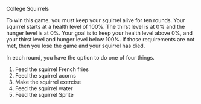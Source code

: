College Squirrels

To win this game, you must keep your squirrel alive for ten rounds. 
Your squirrel starts at a health level of 100%. The thirst level is at 0% and the hunger level is at 0%. Your goal is to keep your health level above 0%, and your thirst level and hunger level below 100%. If those requirements are not met, then you lose the game and your squirrel has died. 

In each round, you have the option to do one of four things. 
1. Feed the squirrel French fries 
2. Feed the squirrel acorns
3. Make the squirrel exercise
4. Feed the squirrel water
5. Feed the squirrel Sprite
